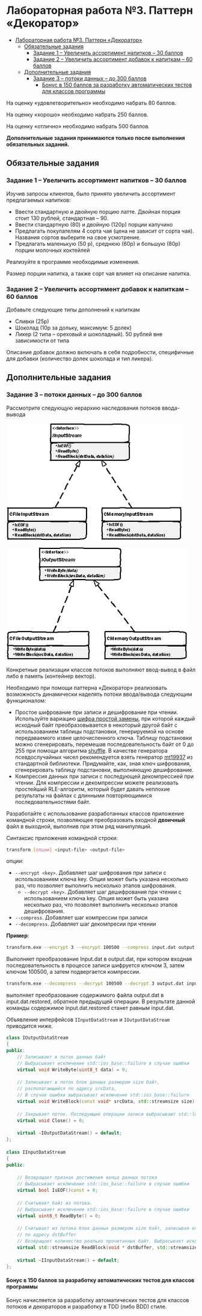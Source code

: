 ﻿
# Лабораторная работа №3. Паттерн «Декоратор»

- [Лабораторная работа №3. Паттерн «Декоратор»](#лабораторная-работа-3-паттерн-декоратор)
  - [Обязательные задания](#обязательные-задания)
    - [Задание 1 – Увеличить ассортимент напитков – 30 баллов](#задание-1--увеличить-ассортимент-напитков--30-баллов)
    - [Задание 2 – Увеличить ассортимент добавок к напиткам – 60 баллов](#задание-2--увеличить-ассортимент-добавок-к-напиткам--60-баллов)
  - [Дополнительные задания](#дополнительные-задания)
    - [Задание 3 – потоки данных – до 300 баллов](#задание-3--потоки-данных--до-300-баллов)
      - [Бонус в 150 баллов за разработку автоматических тестов для классов программы](#бонус-в-150-баллов-за-разработку-автоматических-тестов-для-классов-программы)

На оценку «удовлетворительно» необходимо набрать 80 баллов.

На оценку «хорошо» необходимо набрать 250 баллов.

На оценку «отлично» необходимо набрать 500 баллов.

**Дополнительные задания принимаются только после выполнения обязательных заданий.**

## Обязательные задания

### Задание 1 – Увеличить ассортимент напитков – 30 баллов

Изучив запросы клиентов, было принято увеличить ассортимент предлагаемых напитков:

- Ввести стандартную и двойную порцию латте. Двойная порция стоит 130 рублей, стандартная – 90.
- Ввести стандартную (80) и двойную (120р) порции капучино
- Предлагать покупателям 4 сорта чая (цена не зависит от сорта чая). Названия сортов выберите на свое усмотрение.
- Предлагать маленькую (50 р), среднюю (60р) и большую (80р) порции молочных коктейлей

Реализуйте в программе необходимые изменения.

Размер порции напитка, а также сорт чая влияет на описание напитка.

### Задание 2 – Увеличить ассортимент добавок к напиткам – 60 баллов

Добавьте следующие типы дополнений к напиткам

- Сливки (25р)
- Шоколад (10р за дольку, максимум: 5 долек)
- Ликер (2 типа – ореховый и шоколадный). 50 рублей вне зависимости от типа

Описание добавок должно включать в себя подробности, специфичные для добавки (количество долек шоколада и тип ликера).

## Дополнительные задания

### Задание 3 – потоки данных – до 300 баллов

Рассмотрите следующую иерархию наследования потоков ввода-вывода

![Image 1](images/image1.png)

![Image 2](images/image2.png)

Конкретные реализации классов потоков выполняют ввод-вывод в файл либо в память (контейнер вектор).

Необходимо при помощи паттерна «Декоратор» реализовать возможность динамически наделять потоки ввода/вывода следующим функционалом:

- Простое шифрование при записи и дешифрование при чтении. Используйте вариацию [шифра простой замены](https://ru.wikipedia.org/wiki/%D0%A8%D0%B8%D1%84%D1%80_%D0%BF%D1%80%D0%BE%D1%81%D1%82%D0%BE%D0%B9_%D0%B7%D0%B0%D0%BC%D0%B5%D0%BD%D1%8B), при которой каждый исходный байт преобразовывается в некоторый другой байт с использованием таблицы подстановки, генерируемой на основе передаваемого извне целочисленного ключа. Таблицу подстановки можно сгенерировать, перемешав  последовательность байт от 0 до 255 при помощи  алгоритма [shuffle](http://www.cplusplus.com/reference/algorithm/shuffle/). В качестве генератора псевдослучайных чисел рекомендуется взять генератор [mt19937](http://www.cplusplus.com/reference/random/mt19937/) из стандартной библиотеки. Придумайте, как, зная ключ шифрования, сгенерировать таблицу подстановки, выполняющую дешифрование.
- Компрессия данных при записи с последующей декомпрессией при чтении. Для компрессии и декомпрессии можете реализовать простейший RLE-алгоритм, который будет давать неплохие результаты на файлах с длинными повторяющимися последовательностями байт.

Разработайте с использование разработанных классов приложение командной строки, позволяющее преобразовать входной **двоичный** файл в выходной, выполнив при этом ряд манипуляций.

Синтаксис приложения командной строки:

```sh
transform [опции] <input-file> <output-file>
```

опции:

- `--encrypt <key>`. Добавляет шаг шифрования при записи с использованием ключа key. Опция может быть указана несколько раз, что позволяет выполнить несколько этапов шифрования.
  - `--decrypt <key>`. Добавляет шаг дешифрования при чтении с использованием ключа key. Опция может быть указана несколько раз, что позволяет выполнить несколько этапов дешифрования.
- `--compress`. Добавляет шаг компрессии при записи
- `--decompress`. Добавляет шаг декомпресии при чтении

**Пример**:

```sh
transform.exe --encrypt 3 --encrypt 100500 --compress input.dat output.dat
```

Выполняет преобразование Input.dat в output.dat, при котором входная последовательность в процессе записи шифруется ключом 3, затем ключом 100500, а затем подвергается компрессии.

```sh
transform.exe --decompress --decrypt 100500 --decrypt 3 output.dat input.dat.restored
```

выполняет преобразование содержимого файла output.dat в input.dat.restored, обратное предыдущей операции. В результате данной команды содержимое input.dat.restored  станет равным input.dat.

Объявление интерфейсов `IInputDataStream` и `IOutputDataStream` приводится ниже.

```cpp
class IOutputDataStream
{
public:
    // Записывает в поток данных байт
    // Выбрасывает исключение std::ios_base::failure в случае ошибки
    virtual void WriteByte(uint8_t data) = 0;

    // Записывает в поток блок данных размером size байт, 
    // располагающийся по адресу srcData,
    // В случае ошибки выбрасывает исключение std::ios_base::failure
    virtual void WriteBlock(const void* srcData, std::streamsize size) = 0;

    // Закрывает поток. Последующие операции записи выбрасывают std::logic_error
    virtual void Close() = 0;

    virtual ~IOutputDataStream() = default;
};

class IInputDataStream
{
public:

    // Возвращает признак достижения конца данных потока
    // Выбрасывает исключение std::ios_base::failure в случае ошибки
    virtual bool IsEOF()const = 0;

    // Считывает байт из потока. 
    // Выбрасывает исключение std::ios_base::failure в случае ошибки
    virtual uint8_t ReadByte() = 0;

    // Считывает из потока блок данных размером size байт, записывая его в память
    // по адресу dstBuffer
    // Возвращает количество реально прочитанных байт. Выбрасывает исключение в случае ошибки
    virtual std::streamsize ReadBlock(void * dstBuffer, std::streamsize size) = 0;

    virtual ~IInputDataStream() = default;
};
```

#### Бонус в 150 баллов за разработку автоматических тестов для классов программы

Бонус начисляется за разработку автоматических тестов для классов потоков и декораторов и разработку в TDD (либо BDD) стиле.
